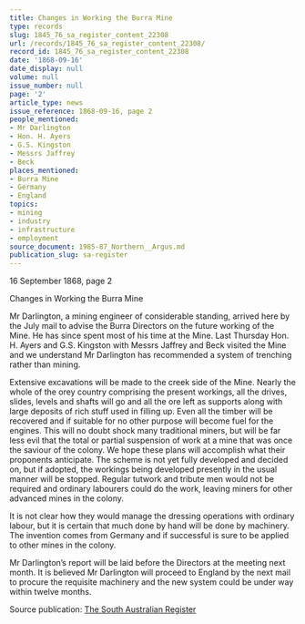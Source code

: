 ```yaml
---
title: Changes in Working the Burra Mine
type: records
slug: 1845_76_sa_register_content_22308
url: /records/1845_76_sa_register_content_22308/
record_id: 1845_76_sa_register_content_22308
date: '1868-09-16'
date_display: null
volume: null
issue_number: null
page: '2'
article_type: news
issue_reference: 1868-09-16, page 2
people_mentioned:
- Mr Darlington
- Hon. H. Ayers
- G.S. Kingston
- Messrs Jaffrey
- Beck
places_mentioned:
- Burra Mine
- Germany
- England
topics:
- mining
- industry
- infrastructure
- employment
source_document: 1985-87_Northern__Argus.md
publication_slug: sa-register
---
```


16 September 1868, page 2

Changes in Working the Burra Mine

Mr Darlington, a mining engineer of considerable standing, arrived here by the July mail to advise the Burra Directors on the future working of the Mine.  He has since spent most of his time at the Mine.  Last Thursday Hon. H. Ayers and G.S. Kingston with Messrs Jaffrey and Beck visited the Mine and we understand Mr Darlington has recommended a system of trenching rather than mining.

Extensive excavations will be made to the creek side of the Mine.  Nearly the whole of the orey country comprising the present workings, all the drives, slides, levels and shafts will go and all the ore left as supports along with large deposits of rich stuff used in filling up.  Even all the timber will be recovered and if suitable for no other purpose will become fuel for the engines.  This will no doubt shock many traditional miners, but will be far less evil that the total or partial suspension of work at a mine that was once the saviour of the colony.  We hope these plans will accomplish what their proponents anticipate.  The scheme is not yet fully developed and decided on, but if adopted, the workings being developed presently in the usual manner will be stopped.  Regular tutwork and tribute men would not be required and ordinary labourers could do the work, leaving miners for other advanced mines in the colony.

It is not clear how they would manage the dressing operations with ordinary labour, but it is certain that much done by hand will be done by machinery.  The invention comes from Germany and if successful is sure to be applied to other mines in the colony.

Mr Darlington’s report will be laid before the Directors at the meeting next month.  It is believed Mr Darlington will proceed to England by the next mail to procure the requisite machinery and the new system could be under way within twelve months.

Source publication: [The South Australian Register](/publications/sa-register/)

